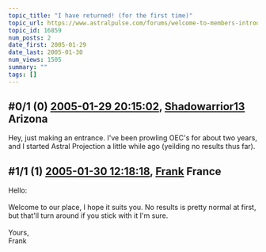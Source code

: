 ```yaml
---
topic_title: "I have returned! (for the first time)"
topic_url: https://www.astralpulse.com/forums/welcome-to-members-introductions!/i-have-returned%21-for-the-first-time
topic_id: 16859
num_posts: 2
date_first: 2005-01-29
date_last: 2005-01-30
num_views: 1505
summary: ""
tags: []
---
```


## \#0/1 (0) [2005-01-29 20:15:02](https://www.astralpulse.com/forums/index.php?msg=145787), [Shadowarrior13](https://www.astralpulse.com/forums/profile/?u=8202) Arizona ##
<section>
Hey, just making an entrance. I've been prowling OEC's for about two years, and I started Astral Projection a little while ago (yeilding no results thus far).
</section>

## \#1/1 (1) [2005-01-30 12:18:18](https://www.astralpulse.com/forums/index.php?msg=145869), [Frank](https://www.astralpulse.com/forums/profile/?u=359) France ##
<section>
Hello:
<br>
<br>
Welcome to our place, I hope it suits you. No results is pretty normal at first, but that'll turn around if you stick with it I'm sure.
<br>
<br>
Yours,
<br>
Frank
</section>